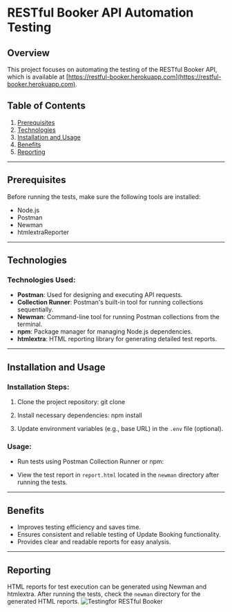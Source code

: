 # RESTful Booker API Automation Testing

## Overview

This project focuses on automating the testing of the RESTful Booker API, which is available at [https://restful-booker.herokuapp.com](https://restful-booker.herokuapp.com).

## Table of Contents

1. [Prerequisites](#prerequisites)
2. [Technologies](#technologies)
3. [Installation and Usage](#installation-and-usage)
4. [Benefits](#benefits)
5. [Reporting](#reporting)

---

## Prerequisites

Before running the tests, make sure the following tools are installed:

- Node.js
- Postman
- Newman
- htmlextraReporter

---

## Technologies

### Technologies Used:

- **Postman**: Used for designing and executing API requests.
- **Collection Runner**: Postman's built-in tool for running collections sequentially.
- **Newman**: Command-line tool for running Postman collections from the terminal.
- **npm**: Package manager for managing Node.js dependencies.
- **htmlextra**: HTML reporting library for generating detailed test reports.

---

## Installation and Usage

### Installation Steps:

1. Clone the project repository:
 git clone <repository-url>

2. Install necessary dependencies:
 npm install

3. Update environment variables (e.g., base URL) in the `.env` file (optional).

### Usage:

- Run tests using Postman Collection Runner or npm:

- View the test report in `report.html` located in the `newman` directory after running the tests.

---

## Benefits

- Improves testing efficiency and saves time.
- Ensures consistent and reliable testing of Update Booking functionality.
- Provides clear and readable reports for easy analysis.

---

## Reporting

HTML reports for test execution can be generated using Newman and htmlextra. After running the tests, check the `newman` directory for the generated HTML reports.
![Testingfor RESTful Booker](https://github.com/user-attachments/assets/39e9e616-6725-45e3-af83-c8a2e7a2e99e)

